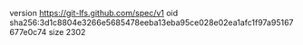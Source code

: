 version https://git-lfs.github.com/spec/v1
oid sha256:3d1c8804e3266e5685478eeba13eba95ce028e02ea1afc1f97a95167677e0c74
size 2302
